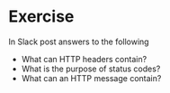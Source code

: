 # Exercise

In Slack post answers to the following

- What can HTTP headers contain?
- What is the purpose of status codes?
- What can an HTTP message contain?
